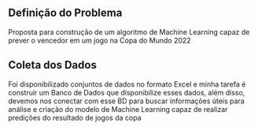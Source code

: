 ## Definição do Problema
Proposta para construção de um algoritmo de Machine Learning capaz de prever o vencedor em um jogo na Copa do Mundo 2022

## Coleta dos Dados
Foi disponibilizado conjuntos de dados no formato Excel e minha tarefa é construir um Banco de Dados que disponibilize esses dados, além disso, devemos nos conectar com esse BD para buscar informações úteis para análise e criação do modelo de Machine Learning capaz de realizar predições do resultado de jogos da copa
